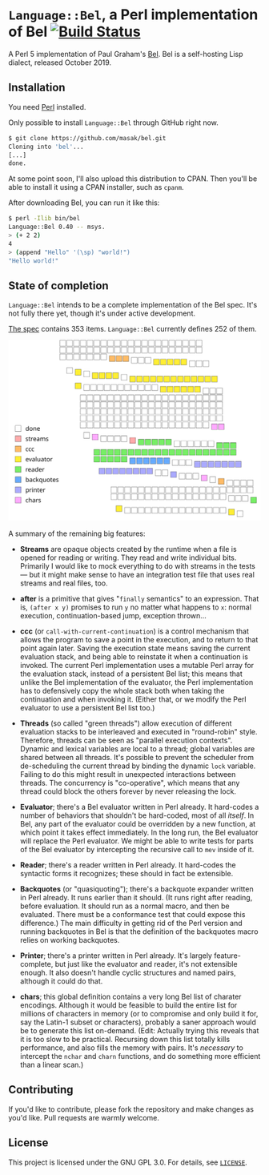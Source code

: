 # `Language::Bel`, a Perl implementation of Bel [![Build Status](https://secure.travis-ci.org/masak/bel.svg?branch=master)](http://travis-ci.org/masak/bel)

A Perl 5 implementation of Paul Graham's [Bel](http://www.paulgraham.com/bel.html).
Bel is a self-hosting Lisp dialect, released October 2019.

## Installation

You need [Perl](https://www.perl.org/get.html) installed.

Only possible to install `Language::Bel` through GitHub right now.

```sh
$ git clone https://github.com/masak/bel.git
Cloning into 'bel'...
[...]
done.
```

At some point soon, I'll also upload this distribution to CPAN.
Then you'll be able to install it using a CPAN installer, such as `cpanm`.

After downloading Bel, you can run it like this:

```sh
$ perl -Ilib bin/bel
Language::Bel 0.40 -- msys.
> (+ 2 2)
4
> (append "Hello" '(\sp) "world!")
"Hello world!"
```

## State of completion

`Language::Bel` intends to be a complete implementation of the Bel spec.
It's not fully there yet, though it's under active development.

[The spec](https://github.com/masak/bel/blob/master/pg/bel.bel) contains 353 items.
`Language::Bel` currently defines 252 of them.

![252 of 353 definitions](images/definitions.svg)

A summary of the remaining big features:

* **Streams** are opaque objects created by the runtime when a file is opened
  for reading or writing. They read and write individual bits. Primarily I would like
  to mock everything to do with streams in the tests &mdash; but it might make sense
  to have an integration test file that uses real streams and real files, too.

* **after** is a primitive that gives "`finally` semantics" to an expression. That is,
  `(after x y)` promises to run `y` no matter what happens to `x`: normal execution,
  continuation-based jump, exception thrown...

* **ccc** (or `call-with-current-continuation`) is a control mechanism that allows the
  program to save a point in the execution, and to return to that point again later.
  Saving the execution state means saving the current evaluation stack, and being able
  to reinstate it when a continuation is invoked. The current Perl implementation uses
  a mutable Perl array for the evaluation stack, instead of a persistent Bel list; this
  means that unlike the Bel implementation of the evaluator, the Perl implementation
  has to defensively copy the whole stack both when taking the continuation and when
  invoking it. (Either that, or we modify the Perl evaluator to use a persistent
  Bel list too.)

* **Threads** (so called "green threads") allow execution of different evaluation
  stacks to be interleaved and executed in "round-robin" style. Therefore, threads
  can be seen as "parallel execution contexts". Dynamic and lexical variables are
  local to a thread; global variables are shared between all threads. It's possible
  to prevent the scheduler from de-scheduling the current thread by binding the
  dynamic `lock` variable. Failing to do this might result in unexpected interactions
  between threads. The concurrency is "co-operative", which means that any thread
  could block the others forever by never releasing the lock.

* **Evaluator**; there's a Bel evaluator written in Perl already. It hard-codes a
  number of behaviors that shouldn't be hard-coded, most of all _itself_. In Bel,
  any part of the evaluator could be overridden by a new function, at which point it
  takes effect immediately. In the long run, the Bel evaluator will replace the Perl
  evaluator. We might be able to write tests for parts of the Bel evaluator by
  intercepting the recursive call to `mev` inside of it.

* **Reader**; there's a reader written in Perl already. It hard-codes the syntactic
  forms it recognizes; these should in fact be extensible.

* **Backquotes** (or "quasiquoting"); there's a backquote expander written in Perl
  already. It runs earlier than it should. (It runs right after reading, before
  evaluation. It should run as a normal macro, and then be evaluated. There must be
  a conformance test that could expose this difference.) The main difficulty in
  getting rid of the Perl version and running backquotes in Bel is that the
  definition of the backquotes macro relies on working backquotes.

* **Printer**; there's a printer written in Perl already. It's largely
  feature-complete, but just like the evaluator and reader, it's not extensible
  enough. It also doesn't handle cyclic structures and named pairs, although it
  could do that.

* **chars**; this global definition contains a very long Bel list of charater
  encodings. Although it would be feasible to build the entire list
  for millions of characters in memory (or to compromise and only build it for,
  say the Latin-1 subset or characters), probably a saner approach would be to
  generate this list on-demand. (Edit: Actually trying this reveals that it is
  too slow to be practical. Recursing down this list totally kills performance,
  and also fills the memory with pairs. It's _necessary_ to intercept the `nchar`
  and `charn` functions, and do something more efficient than a linear scan.)

## Contributing

If you'd like to contribute, please fork the repository and make changes as you'd like.
Pull requests are warmly welcome.

## License

This project is licensed under the GNU GPL 3.0.
For details, see [`LICENSE`](https://github.com/masak/bel/blob/master/LICENSE).
